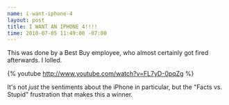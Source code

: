 ```yaml
--- 
name: i-want-iphone-4
layout: post
title: I WANT AN IPHONE 4!!!!
time: 2010-07-05 11:49:00 -07:00
---
```

This was done by a Best Buy employee, who almost certainly got fired afterwards.  I lolled.

{% youtube http://www.youtube.com/watch?v=FL7yD-0pqZg %}

It's not _just_ the sentiments about the iPhone in particular, but the "Facts
vs. Stupid" frustration that makes this a winner.
